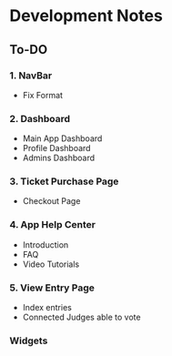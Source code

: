 # Development Notes

## To-DO

### 1. NavBar
- Fix Format

### 2. Dashboard
- Main App Dashboard
- Profile Dashboard
- Admins Dashboard

### 3. Ticket Purchase Page
- Checkout Page
### 4. App Help Center
- Introduction 
- FAQ
- Video Tutorials 
### 5. View Entry Page 
- Index entries
- Connected Judges able to vote
### Widgets